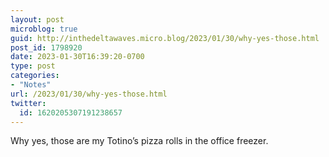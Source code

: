```yaml
---
layout: post
microblog: true
guid: http://inthedeltawaves.micro.blog/2023/01/30/why-yes-those.html
post_id: 1798920
date: 2023-01-30T16:39:20-0700
type: post
categories:
- "Notes"
url: /2023/01/30/why-yes-those.html
twitter:
  id: 1620205307191238657
---
```

<p>Why yes, those are my Totino’s pizza rolls in the office freezer.</p>
